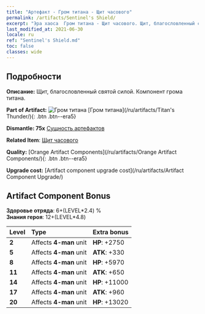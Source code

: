 ```yaml
---
title: "Артефакт - Гром титана - Щит часового"
permalink: /artifacts/Sentinel's Shield/
excerpt: "Эра хаоса  Гром титана - Щит часового. Щит, благословленный святой силой. Компонент грома титана."
last_modified_at: 2021-06-30
locale: ru
ref: "Sentinel's Shield.md"
toc: false
classes: wide
---
```




## Подробности

 **Описание:** Щит, благословленный святой силой. Компонент грома титана.

 **Part of Artifact:** ![Гром титана](/images/t/icon_artifact_42.png) [Гром титана](/ru/artifacts/Titan's Thunder/){: .btn .btn--era5}

 **Dismantle: 75x** [Сущность артефактов](/ItemsRU/con_905/)

 **Related Item**: [Щит часового](/ItemsRU/art_157/)

 **Quality:** [Orange Artifact Components](/ru/artifacts/Orange Artifact Components/){: .btn .btn--era5}

 **Upgrade cost:** [Artifact component upgrade cost](/ru/artifacts/Artifact Component Upgrade/)

## Artifact Component Bonus

  **Здоровье отряда**: 6+(LEVEL\*2.4) %<br/>**Знания героя**: 12+(LEVEL\*4.8)

  |  Level  | Type |    Extra bonus  | 
  |:--------|:-----|:----------------| 
  | **2** | Affects **4-man** unit | **HP**: +2750 | 
  | **5** | Affects **4-man** unit | **ATK**: +330 | 
  | **8** | Affects **4-man** unit | **HP**: +5970 | 
  | **11** | Affects **4-man** unit | **ATK**: +650 | 
  | **14** | Affects **4-man** unit | **HP**: +11000 | 
  | **17** | Affects **4-man** unit | **ATK**: +960 | 
  | **20** | Affects **4-man** unit | **HP**: +13020 | 
